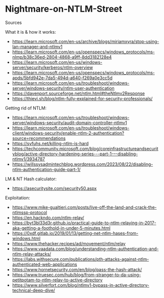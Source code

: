 # Nightmare-on-NTLM-Street
Sources

What it is & how it works:

- https://learn.microsoft.com/en-us/archive/blogs/miriamxyra/stop-using-lan-manager-and-ntlmv1
- https://learn.microsoft.com/en-us/openspecs/windows_protocols/ms-nlmp/b38c36ed-2804-4868-a9ff-8dd3182128e4
- https://learn.microsoft.com/en-us/windows-server/security/kerberos/ntlm-overview
- https://learn.microsoft.com/en-us/openspecs/windows_protocols/ms-apds/5bfd942e-7da5-494d-a640-f269a0e3cc5d
- https://learn.microsoft.com/en-us/troubleshoot/windows-server/windows-security/ntlm-user-authentication
- https://davenport.sourceforge.net/ntlm.html#theNtlmv2Response
- https://thievi.sh/blog/ntlm-fully-explained-for-security-professionals/


Getting rid of NTLM:

- https://learn.microsoft.com/en-us/troubleshoot/windows-server/windows-security/audit-domain-controller-ntlmv1
- https://learn.microsoft.com/en-us/troubleshoot/windows-client/windows-security/enable-ntlm-2-authentication?source=recommendations
- https://syfuhs.net/killing-ntlm-is-hard
- https://techcommunity.microsoft.com/blog/coreinfrastructureandsecurityblog/active-directory-hardening-series---part-1-–-disabling-ntlmv1/3934787
- https://willssysadmintechblog.wordpress.com/2023/08/22/disabling-ntlm-authentication-guide-part-1/


LM & NT Hash calculator: 

- https://asecuritysite.com/security50.aspx 


Exploitation:

- https://www.mike-gualtieri.com/posts/live-off-the-land-and-crack-the-ntlmssp-protocol
- https://en.hackndo.com/ntlm-relay/
- https://byt3bl33d3r.github.io/practical-guide-to-ntlm-relaying-in-2017-aka-getting-a-foothold-in-under-5-minutes.html
- https://0xdf.gitlab.io/2019/01/13/getting-net-ntlm-hases-from-windows.html
- https://www.thehacker.recipes/ad/movement/ntlm/relay
- https://www.vaadata.com/blog/understanding-ntlm-authentication-and-ntlm-relay-attacks/
- https://labs.withsecure.com/publications/pth-attacks-against-ntlm-authenticated-web-applications
- https://www.hornetsecurity.com/en/blog/pass-the-hash-attack/
- https://www.truesec.com/hub/blog/from-stranger-to-da-using-petitpotam-to-ntlm-relay-to-active-directory
- https://www.silverfort.com/blog/ntlmv1-bypass-in-active-directory-technical-deep-dive/
